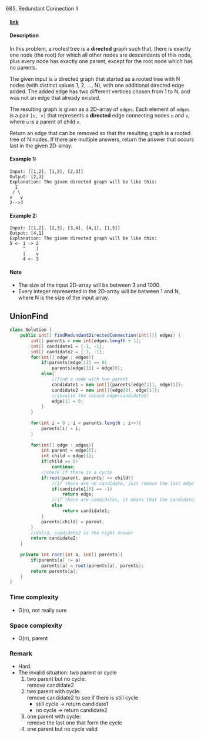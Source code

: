 685. Redundant Connection II

#### [link](https://leetcode.com/problems/redundant-connection-ii/solution/) 

#### Description
In this problem, a rooted tree is a **directed** graph such that, there is exactly one node (the root) for which all other nodes are descendants of this node, plus every node has exactly one parent, except for the root node which has no parents.

The given input is a directed graph that started as a rooted tree with N nodes (with distinct values 1, 2, ..., N), with one additional directed edge added. The added edge has two different vertices chosen from 1 to N, and was not an edge that already existed.

The resulting graph is given as a 2D-array of `edges`. Each element of `edges` is a pair `[u, v]` that represents a **directed** edge connecting nodes `u` and `v`, where `u` is a parent of child `v`.

Return an edge that can be removed so that the resulting graph is a rooted tree of N nodes. If there are multiple answers, return the answer that occurs last in the given 2D-array.

#### Example 1:
```
Input: [[1,2], [1,3], [2,3]]
Output: [2,3]
Explanation: The given directed graph will be like this:
  1
 / \
v   v
2-->3
```
#### Example 2:
```
Input: [[1,2], [2,3], [3,4], [4,1], [1,5]]
Output: [4,1]
Explanation: The given directed graph will be like this:
5 <- 1 -> 2
     ^    |
     |    v
     4 <- 3
```

#### Note
* The size of the input 2D-array will be between 3 and 1000.
* Every integer represented in the 2D-array will be between 1 and N, where N is the size of the input array.

## UnionFind
```java
class Solution {
    public int[] findRedundantDirectedConnection(int[][] edges) {
        int[] parents = new int[edges.length + 1];
        int[] candidate1 = {-1, -1};
        int[] candidate2 = {-1, -1};
        for(int[] edge : edges){
            if(parents[edge[1]] == 0)
                parents[edge[1]] = edge[0];
            else{
                //find a node with two parent
                candidate1 = new int[]{parents[edge[1]], edge[1]};
                candidate2 = new int[]{edge[0], edge[1]};
                //invalid the second edge(candidate2)
                edge[1] = 0;
            }
        }
        
        for(int i = 0 ; i < parents.length ; i++){
            parents[i] = i;
        }
        
        for(int[] edge : edges){
            int parent = edge[0];
            int child = edge[1];
            if(child == 0)
                continue;
            //check if there is a cycle
            if(root(parent, parents) == child){
                //if there are no candidate, just remove the last edge that makes the cycle
                if(candidate1[0] == -1)
                    return edge;
                //if there are condidates, it means that the candidate1 should be the edge to be removed
                else
                    return candidate1;
            }
            parents[child] = parent;
        }
        //Valid, candidate2 is the right answer
        return candidate2;
    }
    
    private int root(int a, int[] parents){
        if(parents[a] != a)
            parents[a] = root(parents[a], parents);
        return parents[a];
    }
}
```
### Time complexity
* O(n), not really sure
### Space complexity
* O(n), parent
### Remark
* Hard.
* The invalid situation: two parent or cycle
    1. two parent but no cycle:\
    remove candidate2
    2. two parent with cycle:\
    remove candidate2 to see if there is still cycle
        * still cycle -> return candidate1
        * no cycle -> return candidate2
    3. one parent with cycle:\
    remove the last one that form the cycle
    4. one parent but no cycle
    valid
